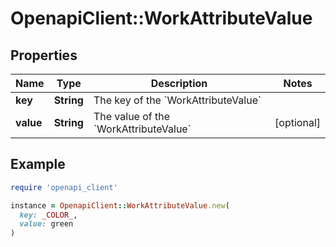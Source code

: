# OpenapiClient::WorkAttributeValue

## Properties

| Name | Type | Description | Notes |
| ---- | ---- | ----------- | ----- |
| **key** | **String** | The key of the &#x60;WorkAttributeValue&#x60; |  |
| **value** | **String** | The value of the &#x60;WorkAttributeValue&#x60; | [optional] |

## Example

```ruby
require 'openapi_client'

instance = OpenapiClient::WorkAttributeValue.new(
  key: _COLOR_,
  value: green
)
```

